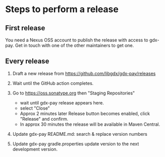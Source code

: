 # Steps to perform a release

## First release

You need a Nexus OSS account to publish the release with access to gdx-pay. Get in touch with one of the other maintainers to get one.

## Every release

1. Draft a new release from https://github.com/libgdx/gdx-pay/releases

2. Wait until the GitHub action completes.

3. Go to https://oss.sonatype.org then "Staging Repositories"
   - wait until gdx-pay release appears here.
   - select "Close"
   - Approx 2 minutes later Release button becomes enabled, click "Release" and confirm.
   - In approx 30 minutes the release will be available in Maven Central.

4. Update gdx-pay README.md: search & replace version numbers

5. Update gdx-pay gradle.properties
   update version to the next development version.
